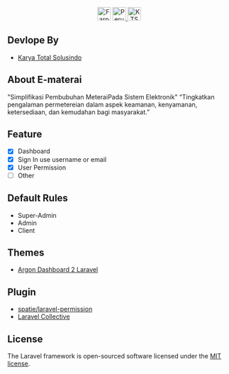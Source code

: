 <p align="center">
<a href="https://laravel.com" target="_blank"><img src="https://farpoint.co.id/wp-content/themes/farpoint/img/fp-logo.png" height="30px" alt="Farpoint Logo"></a>
<a href="https://laravel.com" target="_blank"><img src="https://www.peruri.co.id/peruri-2b/assets/images/custom/logo-dark.png" height="30px" alt="Peruri Logo">
<a href="https://laravel.com" target="_blank"><img src="https://kts.co.id/storage/upload/Configuration/550946686372999_1664878760_Configuration.png" height="30px" alt="KTS Logo">

</a>
</p>

## Devlope By
- [Karya Total Solusindo](https://www.kts.co.id)

## About E-materai
"Simplifikasi Pembubuhan MeteraiPada Sistem Elektronik"
“Tingkatkan pengalaman permetereian dalam aspek keamanan, kenyamanan, ketersediaan, dan kemudahan bagi masyarakat.”
## Feature
- [x] Dashboard
- [x] Sign In use username or email
- [x] User Permission
- [ ] Other
## Default Rules
- Super-Admin
- Admin
- Client 
## Themes
- [Argon Dashboard 2 Laravel](https://www.creative-tim.com/product/argon-dashboard-laravel)

## Plugin 
- [spatie/laravel-permission](https://spatie.be/docs/laravel-permission/v5/introduction)
- [Laravel Collective](https://laravelcollective.com/docs/6.x/html) 


## License

The Laravel framework is open-sourced software licensed under the [MIT license](https://opensource.org/licenses/MIT).
